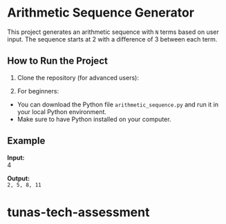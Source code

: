 # Arithmetic Sequence Generator

This project generates an arithmetic sequence with `N` terms based on user input. The sequence starts at 2 with a difference of 3 between each term.

## How to Run the Project

1. Clone the repository (for advanced users):

2. For beginners:
- You can download the Python file `arithmetic_sequence.py` and run it in your local Python environment.
- Make sure to have Python installed on your computer.

## Example

**Input:**  
4

**Output:**  
`2, 5, 8, 11`

# tunas-tech-assessment
